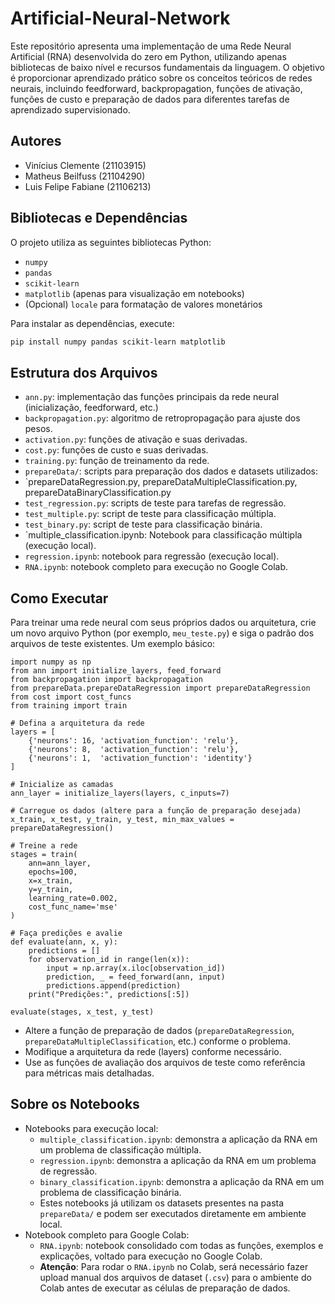 # Artificial-Neural-Network

Este repositório apresenta uma implementação de uma Rede Neural Artificial (RNA) desenvolvida do zero em Python, utilizando apenas bibliotecas de baixo nível e recursos fundamentais da linguagem. O objetivo é proporcionar aprendizado prático sobre os conceitos teóricos de redes neurais, incluindo feedforward, backpropagation, funções de ativação, funções de custo e preparação de dados para diferentes tarefas de aprendizado supervisionado.

## Autores

- Vinícius Clemente (21103915)
- Matheus Beilfuss (21104290)
- Luis Felipe Fabiane (21106213)

## Bibliotecas e Dependências

O projeto utiliza as seguintes bibliotecas Python:

- `numpy`
- `pandas`
- `scikit-learn`
- `matplotlib` (apenas para visualização em notebooks)
- (Opcional) `locale` para formatação de valores monetários

Para instalar as dependências, execute:

```sh
pip install numpy pandas scikit-learn matplotlib
```

## Estrutura dos Arquivos

- `ann.py`: implementação das funções principais da rede neural (inicialização, feedforward, etc.)
- `backpropagation.py`: algoritmo de retropropagação para ajuste dos pesos.
- `activation.py`: funções de ativação e suas derivadas.
- `cost.py`: funções de custo e suas derivadas.
- `training.py`: função de treinamento da rede.
- `prepareData/`: scripts para preparação dos dados e datasets utilizados:
- `prepareDataRegression.py, prepareDataMultipleClassification.py, prepareDataBinaryClassification.py
- `test_regression.py`: scripts de teste para tarefas de regressão.
- `test_multiple.py`: script de teste para classificação múltipla.
- `test_binary.py`: script de teste para classificação binária.
- `multiple_classification.ipynb: Notebook para classificação múltipla (execução local).
- `regression.ipynb`: notebook para regressão (execução local).
- `RNA.ipynb`: notebook completo para execução no Google Colab.

## Como Executar

Para treinar uma rede neural com seus próprios dados ou arquitetura, crie um novo arquivo Python (por exemplo, `meu_teste.py`) e siga o padrão dos arquivos de teste existentes. Um exemplo básico:

```
import numpy as np
from ann import initialize_layers, feed_forward
from backpropagation import backpropagation
from prepareData.prepareDataRegression import prepareDataRegression
from cost import cost_funcs
from training import train

# Defina a arquitetura da rede
layers = [
    {'neurons': 16, 'activation_function': 'relu'},
    {'neurons': 8,  'activation_function': 'relu'},
    {'neurons': 1,  'activation_function': 'identity'}
]

# Inicialize as camadas
ann_layer = initialize_layers(layers, c_inputs=7)

# Carregue os dados (altere para a função de preparação desejada)
x_train, x_test, y_train, y_test, min_max_values = prepareDataRegression()

# Treine a rede
stages = train(
    ann=ann_layer,
    epochs=100,
    x=x_train,
    y=y_train,
    learning_rate=0.002,
    cost_func_name='mse'
)

# Faça predições e avalie
def evaluate(ann, x, y):
    predictions = []
    for observation_id in range(len(x)):
        input = np.array(x.iloc[observation_id])
        prediction, _ = feed_forward(ann, input)
        predictions.append(prediction)
    print("Predições:", predictions[:5])

evaluate(stages, x_test, y_test)
```

- Altere a função de preparação de dados (`prepareDataRegression`, `prepareDataMultipleClassification`, etc.) conforme o problema.
- Modifique a arquitetura da rede (layers) conforme necessário.
- Use as funções de avaliação dos arquivos de teste como referência para métricas mais detalhadas.

## Sobre os Notebooks

- Notebooks para execução local:
  - `multiple_classification.ipynb`: demonstra a aplicação da RNA em um problema de classificação múltipla.
  - `regression.ipynb`: demonstra a aplicação da RNA em um problema de regressão.
  - `binary_classification.ipynb`: demonstra a aplicação da RNA em um problema de classificação binária.
  - Estes notebooks já utilizam os datasets presentes na pasta `prepareData/` e podem ser executados diretamente em ambiente local.
- Notebook completo para Google Colab:
  - `RNA.ipynb`: notebook consolidado com todas as funções, exemplos e explicações, voltado para execução no Google Colab.
  - **Atenção**: Para rodar o `RNA.ipynb` no Colab, será necessário fazer upload manual dos arquivos de dataset (`.csv`) para o ambiente do Colab antes de executar as células de preparação de dados.
